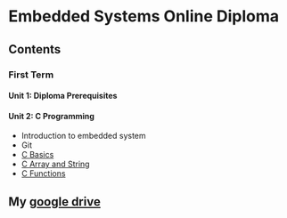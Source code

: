 # Embedded Systems Online Diploma
## Contents
### First Term
#### Unit 1: Diploma Prerequisites
#### Unit 2: C Programming
  * Introduction to embedded system
  * Git
  * [C Basics](https://github.com/AliTaima/Embedded_Systems_Online_Diploma/tree/main/Unit_2_C_Programming/Lesson3_C_basics)
  * [C Array and String](https://github.com/AliTaima/Embedded_Systems_Online_Diploma/tree/main/Unit_2_C_Programming/Lesson4_Array_and_string)
  * [C Functions](https://github.com/AliTaima/Embedded_Systems_Online_Diploma/tree/main/Unit_2_C_Programming/Lesson5_Functions)
## My [google drive](https://drive.google.com/drive/folders/1N5IDKFzYeY94AW3HOxl2VLs3eITNBJB8?usp=sharing) 
